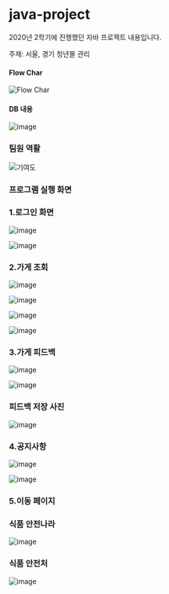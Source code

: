 # java-project
2020년 2학기에 진행했던 자바 프로젝트 내용입니다.

주제: 서울, 경기 청년몰 관리 

 
 #### Flow Char #####
 
![Flow Char](https://user-images.githubusercontent.com/52352476/102688703-c2954c00-423b-11eb-89cf-7f657af3daae.png)


#### DB 내용 ####


![image](https://user-images.githubusercontent.com/52352476/102688756-0be59b80-423c-11eb-9162-c9ff94bc50c1.png)

### 팀원 역활 ###

![기여도](https://user-images.githubusercontent.com/52352476/103198137-f3a40980-492a-11eb-9ce2-223dd2c294b9.PNG)


### 프로그램 실행 화면 ####


### 1.로그인 화면

![image](https://user-images.githubusercontent.com/52352476/102688776-4ea77380-423c-11eb-805b-c09908dcefbd.png) 

![image](https://user-images.githubusercontent.com/52352476/102688777-55ce8180-423c-11eb-9345-62a745dc4e19.png)


### 2.가게 조회 ####


![image](https://user-images.githubusercontent.com/52352476/102688786-70a0f600-423c-11eb-8a71-de8591723c40.png) 

![image](https://user-images.githubusercontent.com/52352476/102688790-7696d700-423c-11eb-95b2-4eaef116580b.png)

![image](https://user-images.githubusercontent.com/52352476/102688794-831b2f80-423c-11eb-8fd3-0cb98cd10458.png)

![image](https://user-images.githubusercontent.com/52352476/102688795-87474d00-423c-11eb-93a3-43e5ee4ac805.png)


### 3.가게 피드백 ###


![image](https://user-images.githubusercontent.com/52352476/102688805-9b8b4a00-423c-11eb-9c3c-73c6ab2dc3f6.png)

![image](https://user-images.githubusercontent.com/52352476/102688807-9f1ed100-423c-11eb-8933-daf382dcb029.png)

### 피드백 저장 사진 ###
![image](https://user-images.githubusercontent.com/52352476/102688810-a34aee80-423c-11eb-9626-6237c14fb429.png)


### 4.공지사항 ###


![image](https://user-images.githubusercontent.com/52352476/102688814-b6f65500-423c-11eb-82b0-151b03877741.png)

![image](https://user-images.githubusercontent.com/52352476/102688819-ba89dc00-423c-11eb-8497-bbb8dd59bac4.png)


### 5.이동 페이지 ###

### 식품 안전나라 ###

![image](https://user-images.githubusercontent.com/52352476/102688826-c37aad80-423c-11eb-9b2b-73eee198acbf.png)

### 식품 안전처 ###

![image](https://user-images.githubusercontent.com/52352476/102688828-c5dd0780-423c-11eb-8e6e-cf869aad3452.png)




